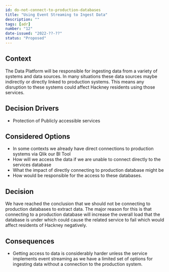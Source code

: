 ```yaml
---
id: do-not-connect-to-production-databases
title: "Using Event Streaming to Ingest Data"
description: ""
tags: [adr]
number: "12"
date-issued: "2022-??-??"
status: "Proposed"
---
```


## Context

The Data Platform will be responsible for ingesting data from a variety of systems and data sources. In many situations
these data sources maybe indirectly or directly linked to production systems. This means any disruption to these systems
could affect Hackney residents using those services.

## Decision Drivers

- Protection of Publicly accessible services

## Considered Options

- In some contexts we already have direct connections to production systems via Qlik our BI Tool
- How will we access the data if we are unable to connect directly to the services database
- What the impact of directly connecting to production database might be
- How would be responsible for the access to these databases.

## Decision

We have reached the conclusion that we should not be connecting to production databases to extract data. The major
reason for this is that connecting to a production database will increase the overall load that the database is under
which could cause the related service to fail which would affect residents of Hackney negatively.

## Consequences

- Getting access to data is considerably harder unless the service implements event streaming as we have a limited set of options for ingesting data without a connection to the production system.
